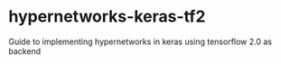# hypernetworks-keras-tf2
Guide to implementing hypernetworks in keras using tensorflow 2.0 as backend
